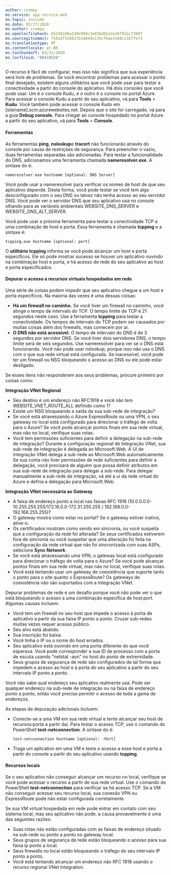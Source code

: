 ```yaml
---
author: ccompy
ms.service: app-service-web
ms.topic: include
ms.date: 02/27/2020
ms.author: ccompy
ms.openlocfilehash: 652d42d6e2d9e909c3a03bd82a3a36f91bc73807
ms.sourcegitcommit: 7581df526837b1484de136cf6ae1560c21bf7e73
ms.translationtype: MT
ms.contentlocale: pt-BR
ms.lasthandoff: 03/31/2020
ms.locfileid: "80419528"
---
```

O recurso é fácil de configurar, mas isso não significa que sua experiência será livre de problemas. Se você encontrar problemas para acessar o ponto final desejado, existem alguns utilitários que você pode usar para testar a conectividade a partir do console do aplicativo. Há dois consoles que você pode usar. Um é o console Kudu, e o outro é o console no portal Azure. Para acessar o console Kudu a partir do seu aplicativo, vá para **Tools** > **Kudu**. Você também pode acessar o console Kudo em [sitename].scm.azurewebsites.net. Depois que o site for carregado, vá para a guia **Debug console.** Para chegar ao console hospedado no portal Azure a partir do seu aplicativo, vá para **Tools** > **Console**.

#### <a name="tools"></a>Ferramentas
As ferramentas **ping**, **nslookup**e **tracert** não funcionarão através do console por causa de restrições de segurança. Para preencher o vazio, duas ferramentas separadas são adicionadas. Para testar a funcionalidade do DNS, adicionamos uma ferramenta chamada **nameresolver.exe**. A sintaxe do é:

    nameresolver.exe hostname [optional: DNS Server]

Você pode usar a nameresolver para verificar os nomes de host de que seu aplicativo depende. Desta forma, você pode testar se você tem algo desconfigurado com o seu DNS ou talvez não tenha acesso ao seu servidor DNS. Você pode ver o servidor DNS que seu aplicativo usa no console olhando para as variáveis ambientais WEBSITE_DNS_SERVER e WEBSITE_DNS_ALT_SERVER.

Você pode usar a próxima ferramenta para testar a conectividade TCP a uma combinação de host e porta. Essa ferramenta é chamada **tcpping** e a sintaxe é:

    tcpping.exe hostname [optional: port]

O **utilitário tcpping** informa se você pode alcançar um host e porta específicos. Ele só pode mostrar sucesso se houver um aplicativo ouvindo na combinação host e porta, e há acesso de rede do seu aplicativo ao host e porta especificados.

#### <a name="debug-access-to-virtual-network-hosted-resources"></a>Depurar o acesso a recursos virtuais hospedados em rede
Uma série de coisas podem impedir que seu aplicativo chegue a um host e porta específicos. Na maioria das vezes é uma dessas coisas:

* **Há um firewall no caminho.** Se você tiver um firewall no caminho, você atinge o tempo de intervalo do TCP. O tempo limite de TCP é 21 segundos neste caso. Use a ferramenta **tcpping** para testar a conectividade. Os tempos de intervalo do TCP podem ser causados por muitas coisas além dos firewalls, mas comecem por aí.
* **O DNS não está acessível.** O tempo de intervalo do DNS é de 3 segundos por servidor DNS. Se você tiver dois servidores DNS, o tempo limite será de seis segundos. Use nameresolver para ver se o DNS está funcionando. Você não pode usar nslookup, porque isso não usa o DNS com o que sua rede virtual está configurada. Se inacessível, você pode ter um firewall ou NSG bloqueando o acesso ao DNS ou ele pode estar desligado.

Se esses itens não responderem aos seus problemas, procure primeiro por coisas como:

**Integração VNet Regional**
* Seu destino é um endereço não RFC1918 e você não tem WEBSITE_VNET_ROUTE_ALL definido como 1?
* Existe um NSG bloqueando a saída da sua sub-rede de integração?
* Se você está atravessando o Azure ExpressRoute ou uma VPN, o seu gateway no local está configurado para direcionar o tráfego de volta para o Azure? Se você pode alcançar pontos finais em sua rede virtual, mas não no local, verifique suas rotas.
* Você tem permissões suficientes para definir a delegação na sub-rede de integração? Durante a configuração regional de Integração VNet, sua sub-rede de integração é delegada ao Microsoft.Web. A UI de integração VNet delega a sub-rede ao Microsoft.Web automaticamente. Se sua conta não tiver permissões de rede suficientes para definir a delegação, você precisará de alguém que possa definir atributos em sua sub-rede de integração para delegar a sub-rede. Para delegar manualmente a sub-rede de integração, vá até a ui da rede virtual do Azure e defina a delegação para Microsoft.Web.

**Integração VNet necessária ao Gateway**
* A faixa de endereço ponto a local nas faixas RFC 1918 (10.0.0.0.0-10.255.255.255/172.16.0.0-172.31.255.255 / 192.168.0.0-192.168.255.255)?
* O gateway mostra como estar no portal? Se o gateway estiver inativo, ative-o.
* Os certificados mostram como sendo em sincronia, ou você suspeita que a configuração da rede foi alterada?  Se seus certificados estiverem fora de sincronia ou você suspeitar que uma alteração foi feita na configuração da rede virtual que não foi sincronizada com suas ASPs, selecione **Sync Network**.
* Se você está atravessando uma VPN, o gateway local está configurado para direcionar o tráfego de volta para o Azure? Se você pode alcançar pontos finais em sua rede virtual, mas não no local, verifique suas rotas.
* Você está tentando usar um gateway de coexistência que suporte tanto o ponto para o site quanto o ExpressRoute? Os gateways de coexistência não são suportados com a Integração VNet.

Depurar problemas de rede é um desafio porque você não pode ver o que está bloqueando o acesso a uma combinação específica de host:port. Algumas causas incluem:

* Você tem um firewall no seu host que impede o acesso à porta de aplicativo a partir da sua faixa IP ponto a ponto. Cruzar sub-redes muitas vezes requer acesso público.
* Seu alvo está abatido.
* Sua inscrição foi baixa.
* Você tinha o IP ou o nome do host errados.
* Seu aplicativo está ouvindo em uma porta diferente do que você esperava. Você pode corresponder a sua ID de processo com a porta de escuta usando "netstat -aon" no host do ponto de extremidade.
* Seus grupos de segurança de rede são configurados de tal forma que impedem o acesso ao host e à porta do seu aplicativo a partir do seu intervalo IP ponto a ponto.

Você não sabe qual endereço seu aplicativo realmente usa. Pode ser qualquer endereço na sub-rede de integração ou na faixa de endereço ponto a ponto, então você precisa permitir o acesso de toda a gama de endereços.

As etapas de depuração adicionais incluem:

* Conecte-se a uma VM em sua rede virtual e tente alcançar seu host de recursos:porta a partir daí. Para testar o acesso TCP, use o comando do PowerShell **test-netconnection**. A sintaxe do é:

      test-netconnection hostname [optional: -Port]

* Traga um aplicativo em uma VM e teste o acesso a esse host e porta a partir do console a partir do seu aplicativo usando **tcpping**.

#### <a name="on-premises-resources"></a>Recursos locais ####

Se o seu aplicativo não conseguir alcançar um recurso no local, verifique se você pode acessar o recurso a partir de sua rede virtual. Use o comando do PowerShell **test-netconnection** para verificar se há acesso TCP. Se a VM não conseguir acessar seu recurso local, sua conexão VPN ou ExpressRoute pode não estar configurada corretamente.

Se sua VM virtual hospedada em rede pode entrar em contato com seu sistema local, mas seu aplicativo não pode, a causa provavelmente é uma das seguintes razões:

* Suas rotas não estão configuradas com as faixas de endereço situado na sub-rede ou ponto a ponto no gateway local.
* Seus grupos de segurança de rede estão bloqueando o acesso para sua faixa ip ponto a local.
* Seus firewalls no local estão bloqueando o tráfego do seu intervalo IP ponto a ponto.
* Você está tentando alcançar um endereço não RFC 1918 usando o recurso regional VNet Integration.